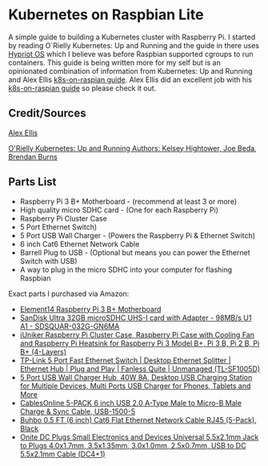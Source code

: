 # Kubernetes on Raspbian Lite

A simple guide to building a Kubernetes cluster with Raspberry Pi. I started by reading O`Rielly Kubernetes: Up and Running and the guide in there uses [Hypriot OS](https://blog.hypriot.com/) which I believe was before Raspbian supported cgroups to run containers. This guide is being written more for my self but is an opinionated combination of information from Kubernetes: Up and Running and Alex Ellis [k8s-on-raspian guide](https://github.com/alexellis/k8s-on-raspbian). Alex Ellis did an excellent job with his [k8s-on-raspian guide](https://github.com/alexellis/k8s-on-raspbian) so please check it out.

## Credit/Sources
[Alex Ellis](https://github.com/alexellis/k8s-on-raspbian)

[O'Rielly Kubernetes: Up and Running Authors: Kelsey Hightower, Joe Beda, Brendan Burns](https://www.oreilly.com/library/view/kubernetes-up-and/9781491935668/copyright-page01.html)

## Parts List
* Raspberry Pi 3 B+ Motherboard - (recommend at least 3 or more)
* High quality micro SDHC card - (One for each Raspberry Pi)
* Raspberry Pi Cluster Case
* 5 Port Ethernet Switch)
* 5 Port USB Wall Charger - (Powers the Raspberry Pi & Ethernet Switch)
* 6 inch Cat6 Ethernet Network Cable
* Barrell Plug to USB - (Optional but means you can power the Ethernet Switch with USB)
* A way to plug in the micro SDHC into your computer for flashing Raspbian

Exact parts I purchased via Amazon:
* [Element14 Raspberry Pi 3 B+ Motherboard](https://www.amazon.com/gp/product/B07BDR5PDW/ref=ppx_yo_dt_b_asin_title_o03_s00?ie=UTF8&psc=1)
* [SanDisk Ultra 32GB microSDHC UHS-I card with Adapter - 98MB/s U1 A1 - SDSQUAR-032G-GN6MA](https://www.amazon.com/gp/product/B073JWXGNT/ref=ppx_yo_dt_b_asin_title_o02_s00?ie=UTF8&psc=1)
* [iUniker Raspberry Pi Cluster Case, Raspberry Pi Case with Cooling Fan and Raspberry Pi Heatsink for Raspberry Pi 3 Model B+, Pi 3 B, Pi 2 B, Pi B+ (4-Layers)](https://www.amazon.com/gp/product/B07CTG5N3V/ref=ppx_yo_dt_b_asin_title_o03_s00?ie=UTF8&psc=1)
* [TP-Link 5 Port Fast Ethernet Switch | Desktop Ethernet Splitter | Ethernet Hub | Plug and Play | Fanless Quite | Unmanaged (TL-SF1005D)](https://www.amazon.com/gp/product/B000FNFSPY/ref=ppx_od_dt_b_asin_title_s00?ie=UTF8&psc=1)
* [5 Port USB Wall Charger Hub, 40W 8A, Desktop USB Charging Station for Multiple Devices, Multi Ports USB Charger for Phones, Tablets and More](https://www.amazon.com/gp/product/B07DNQJSC4/ref=ppx_yo_dt_b_asin_title_o03_s00?ie=UTF8&psc=1)
* [CablesOnline 5-PACK 6 inch USB 2.0 A-Type Male to Micro-B Male Charge & Sync Cable, USB-1500-5](https://www.amazon.com/gp/product/B00D0XUKIQ/ref=ppx_yo_dt_b_asin_title_o04_s00?ie=UTF8&psc=1)
* [Buhbo 0.5 FT (6 inch) Cat6 Flat Ethernet Network Cable RJ45 (5-Pack), Black](https://www.amazon.com/gp/product/B01HC11V4I/ref=ppx_od_dt_b_asin_title_s00?ie=UTF8&psc=1)
* [Onite DC Plugs Small Electronics and Devices Universal 5.5x2.1mm Jack to Plugs 4.0x1.7mm, 3.5x1.35mm, 3.0x1.0mm, 2.5x0.7mm, USB to DC 5.5x2.1mm Cable (DC4+1)](https://www.amazon.com/gp/product/B01C5KQD5I/ref=ppx_yo_dt_b_asin_title_o00_s00?ie=UTF8&psc=1)
